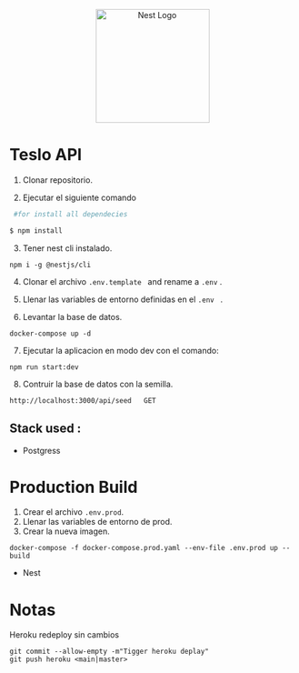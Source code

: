 <p align="center">
  <a href="http://nestjs.com/" target="blank"><img src="https://nestjs.com/img/logo-small.svg" width="200" alt="Nest Logo" /></a>
</p>

# Teslo API

1. Clonar repositorio.

2. Ejecutar el siguiente comando

```bash
 #for install all dependecies

$ npm install
```
3. Tener nest cli instalado.
```
npm i -g @nestjs/cli
```
4. Clonar el archivo ```.env.template ``` and rename a ```.env``` .

5. Llenar las variables de entorno definidas en el  ```.env ``` .

6. Levantar la base de datos.
```
docker-compose up -d
```

7. Ejecutar la aplicacion en modo dev con el comando:
```
npm run start:dev
```
8. Contruir  la base de datos con la semilla.
```
http://localhost:3000/api/seed   GET
```


## Stack used :  
* Postgress

# Production Build
1. Crear el archivo ```.env.prod```.
2. Llenar las variables de entorno de prod.
3. Crear la nueva imagen.
```
docker-compose -f docker-compose.prod.yaml --env-file .env.prod up --build
```

* Nest
# Notas
Heroku redeploy sin cambios
```
git commit --allow-empty -m"Tigger heroku deplay"
git push heroku <main|master> 
```
